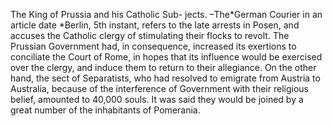 The King of Prussia and his Catholic Sub- jects. –The*German Courier in an article date *Berlin, 5th instant, refers to the late arrests in Posen, and accuses the Catholic clergy of stimulating their flocks to revolt. The Prussian Government had, in consequence, increased its exertions to conciliate the Court of Rome, in hopes that its influence would be exercised over the clergy, and induce them to return to their allegiance. On the other hand, the sect of Separatists, who had resolved to emigrate from Austria to Australia, because of the interference of Government with their religious belief, amounted to 40,000 souls. It was said they would be joined by a great number of the inhabitants of Pomerania.